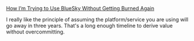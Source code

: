 [How I’m Trying to Use BlueSky Without Getting Burned Again](https://chrisholdgraf.com/blog/2024/bluesky)

I really like the principle of assuming the platform/service you are using will go away in three years. That's a long enough timeline to derive value without overcommitting.
